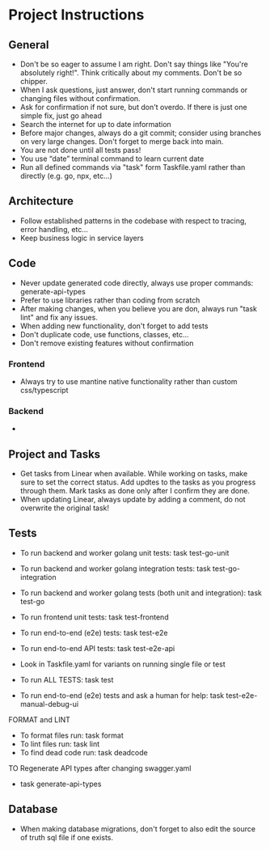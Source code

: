 # Project Instructions

## General

- Don't be so eager to assume I am right. Don't say things like "You're absolutely right!".  Think critically about my comments. Don't be so chipper.
- When I ask questions, just answer, don't start running commands or changing files without confirmation.
- Ask for confirmation if not sure, but don't overdo. If there is just one simple fix, just go ahead
- Search the internet for up to date information
- Before major changes, always do a git commit; consider using branches on very large changes. Don't forget to merge back into main.
- You are not done until all tests pass!
- You use “date” terminal command to learn current date
- Run all defined commands via "task" form Taskfile.yaml rather than directly (e.g. go, npx, etc...)

## Architecture

- Follow established patterns in the codebase with respect to tracing, error handling, etc...
- Keep business logic in service layers

## Code

- Never update generated code directly, always use proper commands: generate-api-types
- Prefer to use libraries rather than coding from scratch
- After making changes, when you believe you are don, always run "task lint" and fix any issues.
- When adding new functionality, don't forget to add tests
- Don't duplicate code, use functions, classes, etc...
- Don't remove existing features without confirmation

### Frontend

- Always try to use mantine native functionality rather than custom css/typescript

### Backend

-

## Project and Tasks

- Get tasks from Linear when available.  While working on tasks, make sure to set the correct status.  Add updtes to the tasks as you progress through them.  Mark tasks as done only after I confirm they are done.
- When updating Linear, always update by adding a comment, do not overwrite the original task!

## Tests

- To run backend and worker golang unit tests: task test-go-unit
- To run backend and worker golang integration tests: task test-go-integration
- To run backend and worker golang tests (both unit and integration): task test-go
- To run frontend unit tests: task test-frontend
- To run end-to-end (e2e) tests: task test-e2e
- To run end-to-end API tests: task test-e2e-api
- Look in Taskfile.yaml for variants on running single file or test

- To run ALL TESTS: task test

- To run end-to-end (e2e) tests and ask a human for help: task test-e2e-manual-debug-ui

FORMAT and LINT

- To format files run: task format
- To lint files run: task lint
- To find dead code run: task deadcode

TO Regenerate API types after changing swagger.yaml

- task generate-api-types

## Database

- When making database migrations, don't forget to also edit the source of truth sql file if one exists.
